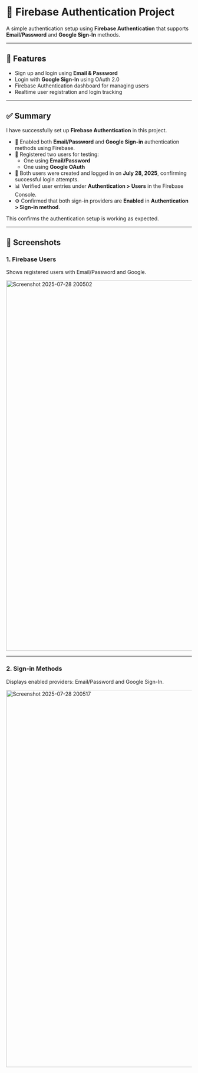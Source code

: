# 🔐 Firebase Authentication Project

A simple authentication setup using **Firebase Authentication** that supports **Email/Password** and **Google Sign-In** methods.

---

## 🚀 Features

- Sign up and login using **Email & Password**
- Login with **Google Sign-In** using OAuth 2.0
- Firebase Authentication dashboard for managing users
- Realtime user registration and login tracking

---

## ✅ Summary

I have successfully set up **Firebase Authentication** in this project.

- 🔐 Enabled both **Email/Password** and **Google Sign-in** authentication methods using Firebase.
- 👥 Registered two users for testing:
  - One using **Email/Password**
  - One using **Google OAuth**
- 📅 Both users were created and logged in on **July 28, 2025**, confirming successful login attempts.
- 📊 Verified user entries under **Authentication > Users** in the Firebase Console.
- ⚙️ Confirmed that both sign-in providers are **Enabled** in **Authentication > Sign-in method**.

This confirms the authentication setup is working as expected.

---

## 📸 Screenshots

### 1. Firebase Users

Shows registered users with Email/Password and Google.

<img width="1916" height="1004" alt="Screenshot 2025-07-28 200502" src="https://github.com/user-attachments/assets/3022c47c-02ac-4492-ae3d-463ba681545e" />

---

### 2. Sign-in Methods

Displays enabled providers: Email/Password and Google Sign-In.

<img width="1919" height="1022" alt="Screenshot 2025-07-28 200517" src="https://github.com/user-attachments/assets/487bcea6-a109-4ce9-9c05-b6cba803dfc0" />









